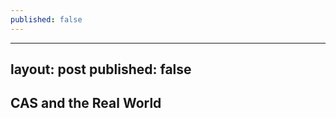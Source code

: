 ```yaml
---
published: false
---
```

---
layout: post
published: false
---

## CAS and the Real World
<!--Intro?-->


<!--CAS basics, how they exist in reality, why we study them, what are the benefits-->
<!--Definition of a CAS-->


<!--Examples of CAS in the real world, how they are CAS and not CS-->

<!--Why do we study CAS, what are some benefits?-->
<!--How do the benefits translate into real-world solutions?-->